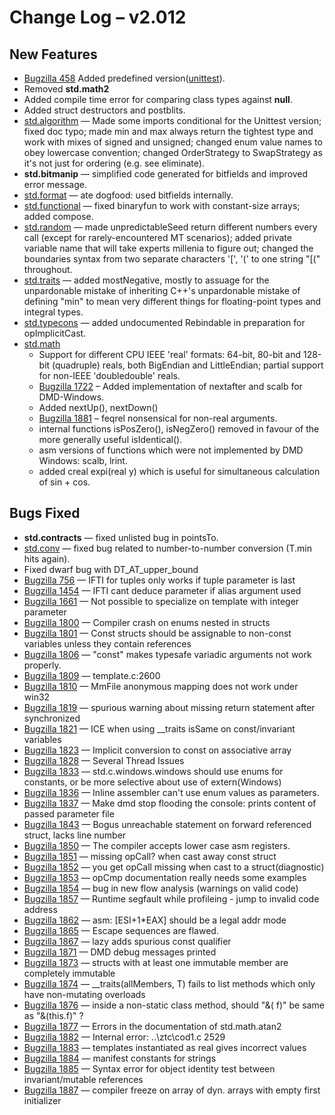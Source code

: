 # Change Log &ndash; v2.012

## New Features

* [Bugzilla 458](/bug/458) Added predefined
  version([unittest](/version#PredefinedVersions)).
* Removed **std.math2**
* Added compile time error for comparing class types against **null**.
* Added struct destructors and postblits.
* [std.algorithm](/phobos/std_algorithm) &mdash; Made some imports conditional
  for the Unittest version; fixed doc typo; made min and max always return the
  tightest type and work with mixes of signed and unsigned; changed enum value
  names to obey lowercase convention; changed OrderStrategy to SwapStrategy as
  it's not just for ordering (e.g. see eliminate).
* **std.bitmanip** &mdash; simplified code generated for bitfields and
  improved error message.
* [std.format](/phobos/std_format) &mdash; ate dogfood: used bitfields
  internally.
* [std.functional](/phobos/std_functional) &mdash; fixed binaryfun to work with
  constant-size arrays; added compose.
* [std.random](/phobos/std_random) &mdash; made unpredictableSeed return
  different numbers every call (except for rarely-encountered MT scenarios);
  added private variable name that will take experts millenia to figure out;
  changed the boundaries syntax from two separate characters '[', '(' to one
  string "[(" throughout.
* [std.traits](/phobos/std_traits) &mdash; added mostNegative, mostly to
  assuage for the unpardonable mistake of inheriting C++'s unpardonable
  mistake of defining "min" to mean very different things for floating-point
  types and integral types.
* [std.typecons](/phobos/std_typecons) &mdash; added undocumented Rebindable
  in preparation for opImplicitCast.
* [std.math](/phobos/std_math)
    * Support for different CPU IEEE 'real' formats: 64-bit,
      80-bit and 128-bit (quadruple) reals, both BigEndian
      and LittleEndian; partial support for non-IEEE 'doubledouble' reals.
    * [Bugzilla 1722](/bug/1722) &ndash; Added implementation of nextafter and scalb for DMD-Windows.
    * Added nextUp(), nextDown()
    * [Bugzilla 1881](/bug/1881) &ndash; feqrel nonsensical for non-real arguments.
    * internal functions isPosZero(), isNegZero() removed in favour of the more
      generally useful isIdentical().
    * asm versions of functions which were not implemented by DMD Windows:
      scalb, lrint.
    * added creal expi(real y) which is useful for simultaneous calculation
      of sin + cos.

## Bugs Fixed

* **std.contracts** &mdash; fixed unlisted bug in pointsTo.
* [std.conv](/phobos/std_conv) &mdash; fixed bug related to number-to-number
  conversion (T.min hits again).
* Fixed dwarf bug with DT_AT_upper_bound
* [Bugzilla 756](/bug/756) &mdash; IFTI for tuples only works if tuple parameter is last
* [Bugzilla 1454](/bug/1454) &mdash; IFTI cant deduce parameter if alias argument used
* [Bugzilla 1661](/bug/1661) &mdash; Not possible to specialize on template with integer parameter
* [Bugzilla 1800](/bug/1800) &mdash; Compiler crash on enums nested in structs
* [Bugzilla 1801](/bug/1801) &mdash; Const structs should be assignable to non-const variables unless they contain references
* [Bugzilla 1806](/bug/1806) &mdash; "const" makes typesafe variadic arguments not work properly.
* [Bugzilla 1809](/bug/1809) &mdash; template.c:2600
* [Bugzilla 1810](/bug/1810) &mdash; MmFile anonymous mapping does not work under win32
* [Bugzilla 1819](/bug/1819) &mdash; spurious warning about missing return statement after synchronized
* [Bugzilla 1821](/bug/1821) &mdash; ICE when using __traits isSame on const/invariant variables
* [Bugzilla 1823](/bug/1823) &mdash; Implicit conversion to const on associative array
* [Bugzilla 1828](/bug/1828) &mdash; Several Thread Issues
* [Bugzilla 1833](/bug/1833) &mdash; std.c.windows.windows should use enums for constants, or be more selective about use of extern(Windows)
* [Bugzilla 1836](/bug/1836) &mdash; Inline assembler can't use enum values as parameters.
* [Bugzilla 1837](/bug/1837) &mdash; Make dmd stop flooding the console: prints content of passed parameter file
* [Bugzilla 1843](/bug/1843) &mdash; Bogus unreachable statement on forward referenced struct, lacks line number
* [Bugzilla 1850](/bug/1850) &mdash; The compiler accepts lower case asm registers.
* [Bugzilla 1851](/bug/1851) &mdash; missing opCall? when cast away const struct
* [Bugzilla 1852](/bug/1852) &mdash; you get opCall missing when cast to a struct(diagnostic)
* [Bugzilla 1853](/bug/1853) &mdash; opCmp documentation really needs some examples
* [Bugzilla 1854](/bug/1854) &mdash; bug in new flow analysis (warnings on valid code)
* [Bugzilla 1857](/bug/1857) &mdash; Runtime segfault while profileing - jump to invalid code address
* [Bugzilla 1862](/bug/1862) &mdash; asm: [ESI+1*EAX] should be a legal addr mode
* [Bugzilla 1865](/bug/1865) &mdash; Escape sequences are flawed.
* [Bugzilla 1867](/bug/1867) &mdash; lazy adds spurious const qualifier
* [Bugzilla 1871](/bug/1871) &mdash; DMD debug messages printed
* [Bugzilla 1873](/bug/1873) &mdash; structs with at least one immutable member are completely immutable
* [Bugzilla 1874](/bug/1874) &mdash; __traits(allMembers, T) fails to list methods which only have non-mutating overloads
* [Bugzilla 1876](/bug/1876) &mdash; inside a non-static class method, should "&( f)" be same as "&(this.f)" ?
* [Bugzilla 1877](/bug/1877) &mdash; Errors in the documentation of std.math.atan2
* [Bugzilla 1882](/bug/1882) &mdash; Internal error: ..\ztc\cod1.c 2529
* [Bugzilla 1883](/bug/1883) &mdash; templates instantiated as real gives incorrect values
* [Bugzilla 1884](/bug/1884) &mdash; manifest constants for strings
* [Bugzilla 1885](/bug/1885) &mdash; Syntax error for object identity test between invariant/mutable references
* [Bugzilla 1887](/bug/1887) &mdash; compiler freeze on array of dyn. arrays with empty first initializer
